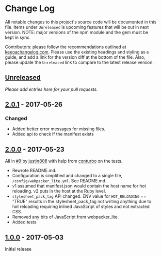 # Change Log
All notable changes to this project's source code will be documented in this file. Items under `Unreleased` is upcoming features that will be out in next version. NOTE: major versions of the npm module and the gem must be kept in sync.

Contributors: please follow the recommendations outlined at [keepachangelog.com](http://keepachangelog.com/). Please use the existing headings and styling as a guide, and add a link for the version diff at the bottom of the file. Also, please update the `Unreleased` link to compare to the latest release version.

## [Unreleased]
*Please add entries here for your pull requests.*


## [2.0.1] - 2017-05-26

### Changed
* Added better error messages for missing files.
* Added api to check if the manifest exists

## [2.0.0] - 2017-05-23
All in [#9](https://github.com/shakacode/webpacker_lite/pull/9) by [justin808](https://github.com/justin808) with help from [conturbo](https://github.com/conturbo) on the tests.

* Rewrote README.md.
* Configuration is simplified and changed to a single file, `/config/webpacker_lite.yml`. See README.md.
* v1 assumed that manifest.json would contain the host name for hot reloading. v2 puts in the host at the Ruby level.
* `stylesheet_pack_tag` API changed. ENV value for `HOT_RELOADING` == "TRUE" results in the stylesheet_pack_tag not writing anything due to hot reloading requiring inlined JavaScript of styles and not extracted CSS.
* Removed any bits of JavaScript from webpacker_lite.
* Added tests

## [1.0.0] - 2017-05-03
Initial release

[Unreleased]: https://github.com/shakacode/webpacker_lite/compare/2.0.1...master
[2.0.1]: https://github.com/shakacode/react_on_rails/compare/2.0.0...2.0.1
[2.0.0]: https://github.com/shakacode/react_on_rails/compare/1.0.0...2.0.0
[1.0.0]: https://github.com/shakacode/react_on_rails/compare/0.0.5...1.0.0
